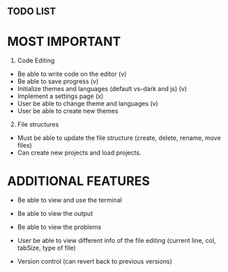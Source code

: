 ## TODO LIST

# MOST IMPORTANT
1. Code Editing
- Be able to write code on the editor (v)
- Be able to save progress (v)
- Initialize themes and languages (default vs-dark and js) (v)
- Implement a settings page (x)
- User be able to change theme and languages (v)
- User be able to create new themes

2. File structures
- Must be able to update the file structure (create, delete, rename, move files)
- Can create new projects and load projects.


# ADDITIONAL FEATURES
- Be able to view and use the terminal
- Be able to view the output
- Be able to view the problems
- User be able to view different info of the file editing (current line, col, tabSize, type of file)

- Version control (can revert back to previous versions)